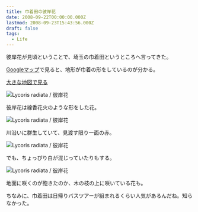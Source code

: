 ```yaml
---
title: 巾着田の彼岸花
date: 2008-09-22T00:00:00.000Z
lastmod: 2008-09-23T15:43:56.000Z
draft: false
tags:
  - Life
---
```


彼岸花が見頃ということで、埼玉の巾着田というところへ言ってきた。

[Googleマップ](http://maps.google.co.jp/maps?q=%E5%B7%BE%E7%9D%80%E7%94%B0\&lr=lang_ja\&ie=UTF8\&oe=utf-8\&client=firefox-a\&ll=35.883696,139.311061\&spn=0.00991,0.013518\&t=h\&z=16)で見ると、地形が巾着の形をしているのが分かる。

[大きな地図で見る](http://maps.google.co.jp/?ie=UTF8\&ll=35.882809,139.311211\&spn=0.009927,0.013518\&t=h\&z=16\&source=embed)

![Lycoris radiata / 彼岸花](@/assets/flickr/2882371074.jpg "Lycoris radiata / 彼岸花")

彼岸花は線香花火のような形をした花。

![Lycoris radiata / 彼岸花](@/assets/flickr/2881534411.jpg "Lycoris radiata / 彼岸花")

川沿いに群生していて、見渡す限り一面の赤。

![Lycoris radiata / 彼岸花](@/assets/flickr/2882370128.jpg "Lycoris radiata / 彼岸花")

でも、ちょっぴり白が混じっていたりもする。

![Lycoris radiata / 彼岸花](@/assets/flickr/2881534789.jpg "Lycoris radiata / 彼岸花")

地面に咲くのが飽きたのか、木の枝の上に咲いている花も。

ちなみに、巾着田は日帰りバスツアーが組まれるくらい人気があるんだね。知らなかった。
